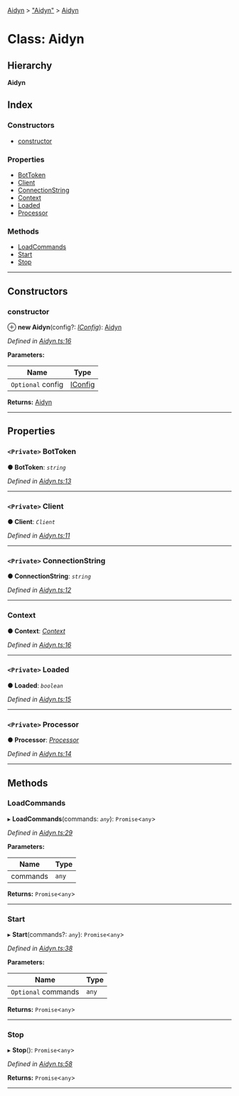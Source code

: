 [Aidyn](../README.md) > ["Aidyn"](../modules/_aidyn_.md) > [Aidyn](../classes/_aidyn_.aidyn.md)

# Class: Aidyn

## Hierarchy

**Aidyn**

## Index

### Constructors

* [constructor](_aidyn_.aidyn.md#constructor)

### Properties

* [BotToken](_aidyn_.aidyn.md#bottoken)
* [Client](_aidyn_.aidyn.md#client)
* [ConnectionString](_aidyn_.aidyn.md#connectionstring)
* [Context](_aidyn_.aidyn.md#context)
* [Loaded](_aidyn_.aidyn.md#loaded)
* [Processor](_aidyn_.aidyn.md#processor)

### Methods

* [LoadCommands](_aidyn_.aidyn.md#loadcommands)
* [Start](_aidyn_.aidyn.md#start)
* [Stop](_aidyn_.aidyn.md#stop)

---

## Constructors

<a id="constructor"></a>

###  constructor

⊕ **new Aidyn**(config?: *[IConfig](../interfaces/_interfaces_iconfig_.iconfig.md)*): [Aidyn](_aidyn_.aidyn.md)

*Defined in [Aidyn.ts:16](https://github.com/PaulEndri/aidyn/blob/a12a15f/src/Aidyn.ts#L16)*

**Parameters:**

| Name | Type |
| ------ | ------ |
| `Optional` config | [IConfig](../interfaces/_interfaces_iconfig_.iconfig.md) |

**Returns:** [Aidyn](_aidyn_.aidyn.md)

___

## Properties

<a id="bottoken"></a>

### `<Private>` BotToken

**● BotToken**: *`string`*

*Defined in [Aidyn.ts:13](https://github.com/PaulEndri/aidyn/blob/a12a15f/src/Aidyn.ts#L13)*

___
<a id="client"></a>

### `<Private>` Client

**● Client**: *`Client`*

*Defined in [Aidyn.ts:11](https://github.com/PaulEndri/aidyn/blob/a12a15f/src/Aidyn.ts#L11)*

___
<a id="connectionstring"></a>

### `<Private>` ConnectionString

**● ConnectionString**: *`string`*

*Defined in [Aidyn.ts:12](https://github.com/PaulEndri/aidyn/blob/a12a15f/src/Aidyn.ts#L12)*

___
<a id="context"></a>

###  Context

**● Context**: *[Context](_services_context_.context.md)*

*Defined in [Aidyn.ts:16](https://github.com/PaulEndri/aidyn/blob/a12a15f/src/Aidyn.ts#L16)*

___
<a id="loaded"></a>

### `<Private>` Loaded

**● Loaded**: *`boolean`*

*Defined in [Aidyn.ts:15](https://github.com/PaulEndri/aidyn/blob/a12a15f/src/Aidyn.ts#L15)*

___
<a id="processor"></a>

### `<Private>` Processor

**● Processor**: *[Processor](_services_processor_.processor.md)*

*Defined in [Aidyn.ts:14](https://github.com/PaulEndri/aidyn/blob/a12a15f/src/Aidyn.ts#L14)*

___

## Methods

<a id="loadcommands"></a>

###  LoadCommands

▸ **LoadCommands**(commands: *`any`*): `Promise`<`any`>

*Defined in [Aidyn.ts:29](https://github.com/PaulEndri/aidyn/blob/a12a15f/src/Aidyn.ts#L29)*

**Parameters:**

| Name | Type |
| ------ | ------ |
| commands | `any` |

**Returns:** `Promise`<`any`>

___
<a id="start"></a>

###  Start

▸ **Start**(commands?: *`any`*): `Promise`<`any`>

*Defined in [Aidyn.ts:38](https://github.com/PaulEndri/aidyn/blob/a12a15f/src/Aidyn.ts#L38)*

**Parameters:**

| Name | Type |
| ------ | ------ |
| `Optional` commands | `any` |

**Returns:** `Promise`<`any`>

___
<a id="stop"></a>

###  Stop

▸ **Stop**(): `Promise`<`any`>

*Defined in [Aidyn.ts:58](https://github.com/PaulEndri/aidyn/blob/a12a15f/src/Aidyn.ts#L58)*

**Returns:** `Promise`<`any`>

___

